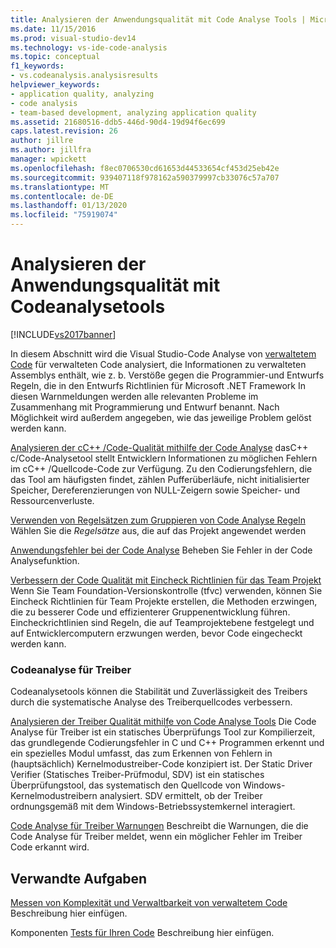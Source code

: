 ```yaml
---
title: Analysieren der Anwendungsqualität mit Code Analyse Tools | Microsoft-Dokumentation
ms.date: 11/15/2016
ms.prod: visual-studio-dev14
ms.technology: vs-ide-code-analysis
ms.topic: conceptual
f1_keywords:
- vs.codeanalysis.analysisresults
helpviewer_keywords:
- application quality, analyzing
- code analysis
- team-based development, analyzing application quality
ms.assetid: 21680516-ddb5-446d-90d4-19d94f6ec699
caps.latest.revision: 26
author: jillre
ms.author: jillfra
manager: wpickett
ms.openlocfilehash: f8ec0706530cd61653d44533654cf453d25eb42e
ms.sourcegitcommit: 939407118f978162a590379997cb33076c57a707
ms.translationtype: MT
ms.contentlocale: de-DE
ms.lasthandoff: 01/13/2020
ms.locfileid: "75919074"
---
```

# <a name="analyzing-application-quality-by-using-code-analysis-tools"></a>Analysieren der Anwendungsqualität mit Codeanalysetools
[!INCLUDE[vs2017banner](../includes/vs2017banner.md)]

In diesem Abschnitt wird die Visual Studio-Code Analyse von [verwaltetem Code](../code-quality/analyzing-managed-code-quality-by-using-code-analysis.md) für verwalteten Code analysiert, die Informationen zu verwalteten Assemblys enthält, wie z. b. Verstöße gegen die Programmier-und Entwurfs Regeln, die in den Entwurfs Richtlinien für Microsoft .NET Framework In diesen Warnmeldungen werden alle relevanten Probleme im Zusammenhang mit Programmierung und Entwurf benannt. Nach Möglichkeit wird außerdem angegeben, wie das jeweilige Problem gelöst werden kann.

 [Analysieren der cC++ /Code-Qualität mithilfe der Code Analyse](../code-quality/analyzing-c-cpp-code-quality-by-using-code-analysis.md) dasC++ c/Code-Analysetool stellt Entwicklern Informationen zu möglichen Fehlern im cC++ /Quellcode-Code zur Verfügung. Zu den Codierungsfehlern, die das Tool am häufigsten findet, zählen Pufferüberläufe, nicht initialisierter Speicher, Dereferenzierungen von NULL-Zeigern sowie Speicher- und Ressourcenverluste.

 [Verwenden von Regelsätzen zum Gruppieren von Code Analyse Regeln](../code-quality/using-rule-sets-to-group-code-analysis-rules.md) Wählen Sie die *Regelsätze* aus, die auf das Projekt angewendet werden

 [Anwendungsfehler bei der Code Analyse](../code-quality/code-analysis-application-errors.md) Beheben Sie Fehler in der Code Analysefunktion.

 [Verbessern der Code Qualität mit Eincheck Richtlinien für das Team Projekt](../code-quality/enhancing-code-quality-with-team-project-check-in-policies.md) Wenn Sie Team Foundation-Versionskontrolle (tfvc) verwenden, können Sie Eincheck Richtlinien für Team Projekte erstellen, die Methoden erzwingen, die zu besserer Code und effizienterer Gruppenentwicklung führen. Eincheckrichtlinien sind Regeln, die auf Teamprojektebene festgelegt und auf Entwicklercomputern erzwungen werden, bevor Code eingecheckt werden kann.

### <a name="code-analysis-for-drivers"></a>Codeanalyse für Treiber
 Codeanalysetools können die Stabilität und Zuverlässigkeit des Treibers durch die systematische Analyse des Treiberquellcodes verbessern.

 [Analysieren der Treiber Qualität mithilfe von Code Analyse Tools](/windows-hardware/drivers/devtest/tools-for-verifying-drivers) Die Code Analyse für Treiber ist ein statisches Überprüfungs Tool zur Kompilierzeit, das grundlegende Codierungsfehler in C und C++ Programmen erkennt und ein spezielles Modul umfasst, das zum Erkennen von Fehlern in (hauptsächlich) Kernelmodustreiber-Code konzipiert ist. Der Static Driver Verifier (Statisches Treiber-Prüfmodul, SDV) ist ein statisches Überprüfungstool, das systematisch den Quellcode von Windows-Kernelmodustreibern analysiert. SDV ermittelt, ob der Treiber ordnungsgemäß mit dem Windows-Betriebssystemkernel interagiert.

 [Code Analyse für Treiber Warnungen](/windows-hardware/drivers/devtest/prefast-for-drivers-warnings) Beschreibt die Warnungen, die die Code Analyse für Treiber meldet, wenn ein möglicher Fehler im Treiber Code erkannt wird.

## <a name="related-tasks"></a>Verwandte Aufgaben
 [Messen von Komplexität und Verwaltbarkeit von verwaltetem Code](../code-quality/measuring-complexity-and-maintainability-of-managed-code.md) Beschreibung hier einfügen.

 Komponenten [Tests für Ihren Code](../test/unit-test-your-code.md) Beschreibung hier einfügen.
